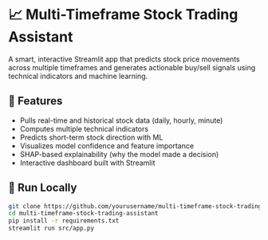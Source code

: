 # 📈 Multi-Timeframe Stock Trading Assistant

A smart, interactive Streamlit app that predicts stock price movements across multiple timeframes and generates actionable buy/sell signals using technical indicators and machine learning.

## 🔧 Features

- Pulls real-time and historical stock data (daily, hourly, minute)
- Computes multiple technical indicators
- Predicts short-term stock direction with ML
- Visualizes model confidence and feature importance
- SHAP-based explainability (why the model made a decision)
- Interactive dashboard built with Streamlit

## 🚀 Run Locally

```bash
git clone https://github.com/yourusername/multi-timeframe-stock-trading-assistant.git
cd multi-timeframe-stock-trading-assistant
pip install -r requirements.txt
streamlit run src/app.py
